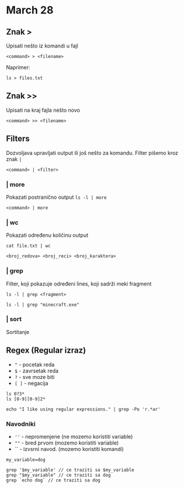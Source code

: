 # March 28

## Znak >

Upisati nešto iz komandi u fajl
```
<command> > <filename>
```

Naprimer:
```
ls > files.txt
```

## Znak >>
Upisati na kraj fajla nešto novo
```
<command> >> <filename>
```

##  Filters

Dozvoljava upravljati output ili još nešto za komandu. Filter pišemo kroz znak `|`

```
<command> | <filter>
```

### | more
Pokazati postranično output `ls -l | more`
```
<command> | more
```

### | wc
Pokazati određenu količinu output
```
cat file.txt | wc
```
```
<broj_redova> <broj_reci> <broj_karaktera>
```

### | grep

Filter, koji pokazuje određeni lines, koji sadrži meki fragment

```
ls -l | grep <fragment>

ls -l | grep "minecraft.exe"
```
### | sort

Sortitanje 



## Regex (Regular izraz)

* `^` - pocetak reda 
* `$` - zavrsetak reda
* `?` - sve moze biti
* `[ ]` - negacija

```
ls 0?3*
ls [0-9][0-9]2*
```
```
echo "I like using regular expressions." | grep -Po 'r.*ar'
```
### Navodniki
* `''` - nepromenjene (ne mozemo koristiti variable)
* `""` - bred prvom (mozemo koristiti variable)
* `` - izvsrni navod. (mozemo koristiti komandi)

```
my_variable=dog

grep '$my_variable' // ce traziti sa $my_variable
grep "$my_variable" // ce traziti sa dog
grep `echo dog` // ce traziti sa dog
```